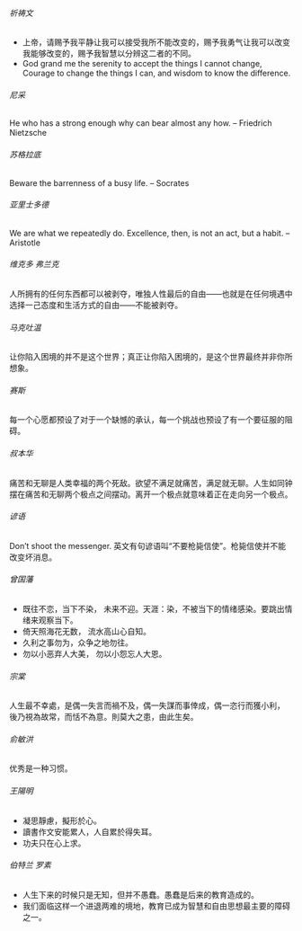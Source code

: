 

###### 祈祷文

- 上帝，请赐予我平静让我可以接受我所不能改变的，赐予我勇气让我可以改变我能够改变的，赐予我智慧以分辨这二者的不同。
- God grand me the serenity to accept the things I cannot change, Courage to change the things I can, and wisdom to know the difference.

###### 尼采

He who has a strong enough why can bear almost any how. – Friedrich Nietzsche 

###### 苏格拉底

Beware the barrenness of a busy life. – Socrates 

###### 亚里士多德

We are what we repeatedly do. Excellence, then, is not an act, but a habit. – Aristotle 

###### 维克多 弗兰克

人所拥有的任何东西都可以被剥夺，唯独人性最后的自由——也就是在任何境遇中选择一己态度和生活方式的自由——不能被剥夺。

###### 马克吐温

让你陷入困境的并不是这个世界；真正让你陷入困境的，是这个世界最终并非你所想象。

###### 赛斯

每一个心愿都预设了对于一个缺憾的承认，每一个挑战也预设了有一个要征服的阻碍。

###### 叔本华

痛苦和无聊是人类幸福的两个死敌。欲望不满足就痛苦，满足就无聊。人生如同钟摆在痛苦和无聊两个极点之间摆动。离开一个极点就意味着正在走向另一个极点。

###### 谚语

Don’t shoot the messenger.
英文有句谚语叫“不要枪毙信使”。枪毙信使并不能改变坏消息。

###### 曾国藩

- 既往不恋，当下不染， 未来不迎。天涯：染，不被当下的情绪感染。要跳出情绪来观察当下。
- 倚天照海花无数， 流水高山心自知。
- 久利之事勿为，众争之地勿往。
- 勿以小恶弃人大美， 勿以小怨忘人大恩。

###### 宗棠

人生最不幸處，是偶一失言而禍不及，偶一失謀而事倖成，偶一恣行而獲小利， 後乃視為故常，而恬不為意。則莫大之患，由此生矣。

###### 俞敏洪

优秀是一种习惯。

###### 王陽明

- 凝思靜慮，擬形於心。
- 讀書作文安能累人，人自累於得失耳。
- 功夫只在心上求。



###### 伯特兰 罗素

- 人生下来的时候只是无知，但并不愚蠢。愚蠢是后来的教育造成的。
- 我们面临这样一个进退两难的境地，教育已成为智慧和自由思想最主要的障碍之一。